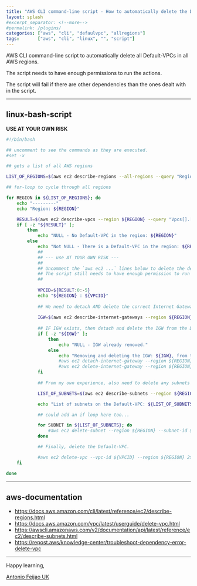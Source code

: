 ```yaml
---
title: "AWS CLI command-line script - How to automatically delete the Default-VPCs in all AWS regions"
layout: splash
#excerpt_separator: <!--more-->
#permalink: /plugins/
categories: ["aws", "cli", "defaulvpc", "allregions"]
tags:       ["aws", "cli", "linux", "", "script"]
---
```


AWS CLI command-line script to automatically delete all Default-VPCs in all AWS regions.

The script needs to have enough permissions to run the actions.

The script will fail if there are other dependencies than the ones dealt with in the script.

---

## linux-bash-script

**USE AT YOUR OWN RISK**

```bash
#!/bin/bash

## uncomment to see the commands as they are executed.
#set -x

## gets a list of all AWS regions

LIST_OF_REGIONS=$(aws ec2 describe-regions --all-regions --query "Regions[].{Name:RegionName}" --output text)

## for-loop to cycle through all regions

for REGION in ${LIST_OF_REGIONS}; do
    echo "---------"
    echo "Region: ${REGION}"

    RESULT=$(aws ec2 describe-vpcs --region ${REGION} --query "Vpcs[].[VpcId,IsDefault]" --output text 2>/dev/null)
    if [ -z "${RESULT}" ];
        then
            echo "NULL - No Default-VPC in the region: ${REGION}"
        else
            echo "Not NULL - There is a Default-VPC in the region: ${REGION}"
            ##
            ## --- use AT YOUR OWN RISK ---
            ##
            ## Uncomment the `aws ec2 ...` lines below to delete the default VPC in all regions.
            ## The script still needs to have enough permission to run the commands.
            ##
            
            VPCID=${RESULT:0:-5}
            echo "${REGION} : ${VPCID}"
            
            ## We need to detach AND delete the correct Internet Gateway (IGW), before we can delete the Default-VPC.
            
            IGW=$(aws ec2 describe-internet-gateways --region ${REGION} --filters "Name=attachment.vpc-id,Values=${VPCID}" --query 'InternetGateways[].InternetGatewayId' --output text)
            
            ## IF IGW exists, then detach and delete the IGW from the Default-VPC
            if [ -z "${IGW}" ];
                then
                    echo "NULL - IGW already removed."
                else
                    echo "Removing and deleting the IGW: ${IGW}, from the Default-VPC: ${VPCID}."
                    #aws ec2 detach-internet-gateway --region ${REGION} --internet-gateway-id ${IGW} --vpc-id ${VPCID}
                    #aws ec2 delete-internet-gateway --region ${REGION} --internet-gateway-id ${IGW}
            fi
            
            ## From my own experience, also need to delete any subnets associated with the Default-VPC.

            LIST_OF_SUBNETS=$(aws ec2 describe-subnets --region ${REGION} --filters "Name=vpc-id,Values=${VPCID}" --query "Subnets[*].[SubnetId]" --output text)

            echo "List of subnets on the Default-VPC: ${LIST_OF_SUBNETS}"

            ## could add an if loop here too...

            for SUBNET in ${LIST_OF_SUBNETS}; do
                #aws ec2 delete-subnet --region ${REGION} --subnet-id ${SUBNET}
            done

            ## Finally, delete the Default-VPC.

            #aws ec2 delete-vpc --vpc-id ${VPCID} --region ${REGION} 2>/dev/null && echo "Default-VPC removed succesfully." || echo "Something is still not right..."
    fi

done
```

---

## aws-documentation

* <https://docs.aws.amazon.com/cli/latest/reference/ec2/describe-regions.html>
* <https://docs.aws.amazon.com/vpc/latest/userguide/delete-vpc.html>
* <https://awscli.amazonaws.com/v2/documentation/api/latest/reference/ec2/describe-subnets.html>
* <https://repost.aws/knowledge-center/troubleshoot-dependency-error-delete-vpc>

---

Happy learning,

[Antonio Feijao UK](https://www.antoniofeijao.com/)
